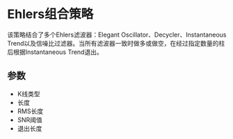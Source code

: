 # Ehlers组合策略

该策略结合了多个Ehlers滤波器：Elegant Oscillator、Decycler、Instantaneous Trend以及信噪比过滤器。当所有滤波器一致时做多或做空，在经过指定数量的柱后根据Instantaneous Trend退出。

## 参数
- K线类型
- 长度
- RMS长度
- SNR阈值
- 退出长度
